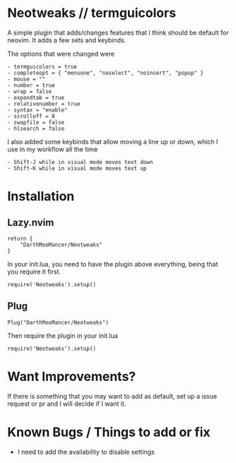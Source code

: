 # Neotweaks // termguicolors 
A simple plugin that adds/changes features that I think should be default for neovim. It adds a few sets and keybinds.

The options that were changed were
```
- termguicolors = true
- completeopt = { "menuone", "noselect", "noinsert", "popup" }
- mouse = ""
- number = true
- wrap = false
- expandtab = true
- relativenumber = true
- syntax = "enable"
- scrolloff = 8
- swapfile = false
- hlsearch = false
```
I also added some keybinds that allow moving a line up or down, which I use in my workflow all the time
```
- Shift-J while in visual mode moves text down
- Shift-K while in visual mode moves text up
```

# Installation

Lazy.nvim
---------

```
return {
    "DarthMooMancer/Neotweaks"
}
```
In your init.lua, you need to have the plugin above everything, being that you require it first.

```
require('Neotweaks').setup()
```

Plug
----

```
Plug("DarthMooMancer/Neotweaks")
```
Then require the plugin in your init.lua

```
require('Neotweaks').setup()
```

# Want Improvements?

If there is something that you may want to add as default, set up a issue request or pr and I will decide if I want it. 

# Known Bugs / Things to add or fix

* I need to add the availability to disable settings

